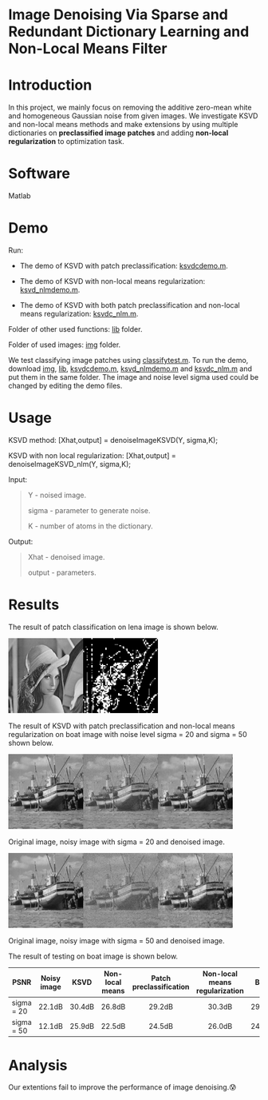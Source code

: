 # Image Denoising Via Sparse and Redundant Dictionary Learning and Non-Local Means Filter

# Introduction

In this project, we mainly focus on removing the additive zero-mean white and homogeneous Gaussian noise from given images. We investigate KSVD and non-local means methods and make extensions by using multiple dictionaries on **preclassified image patches** and adding **non-local regularization** to optimization task.

# Software
Matlab

# Demo
Run:

* The demo of KSVD with patch preclassification: [ksvdcdemo.m](./ksvdcdemo.m). 
  
* The demo of KSVD with non-local means regularization: [ksvd_nlmdemo.m](./ksvd_nlmdemo.m). 

* The demo of KSVD with both patch preclassification and non-local means regularization: [ksvdc_nlm.m](./ksvd_nlmdemo.m).

Folder of other used functions: [lib](./lib) folder.

Folder of used images: [img](./img) folder.

We test classifying image patches using [classifytest.m](./test/classifytest.m). To run the demo, download [img](./img), [lib](./lib), [ksvdcdemo.m](./ksvdcdemo.m), [ksvd_nlmdemo.m](./ksvd_nlmdemo.m) and [ksvdc_nlm.m](./ksvd_nlmdemo.m) and put them in the same folder. The image and noise level sigma used could be changed by editing the demo files.

# Usage

KSVD method:
[Xhat,output] = denoiseImageKSVD(Y, sigma,K);

KSVD with non local regularization:
[Xhat,output] = denoiseImageKSVD_nlm(Y, sigma,K);

Input:
> Y - noised image.
> 
> sigma - parameter to generate noise.
> 
> K - number of atoms in the dictionary.

Output:
> Xhat - denoised image.
> 
> output - parameters.

# Results

The result of patch classification on lena image is shown below.

<img width="150" height="150" src="./img/lena.png"><img width="150" height="150" src="./result/lena_block.jpg">

The result of KSVD with patch preclassification and non-local means regularization on boat image with noise level sigma = 20 and sigma = 50 shown below.

<img width="150" height="150" src="./img/boat.png"><img width="150" height="150" src="./result/boat_noise20.jpg"><img width="150" height="150" src="./result/ksvdc_nlm20.jpg">

Original image, noisy image with sigma = 20 and denoised image.

<img width="150" height="150" src="./img/boat.png"><img width="150" height="150" src="./result/boat_noise50.jpg"><img width="150" height="150" src="./result/ksvdc_nlm50.jpg">

Original image, noisy image with sigma = 50 and denoised image.

The result of testing on boat image is shown below.

| PSNR | Noisy image | KSVD |Non-local means |Patch preclassification| Non-local means regularization| Both
| ------------- | :-------------: | :-------------: | :-------------: | :------------: | :-------------: | :-------------: |
| sigma = 20 |22.1dB  | 30.4dB | 26.8dB | 29.2dB| 30.3dB| 29.3dB|
| sigma = 50 |12.1dB  | 25.9dB | 22.5dB | 24.5dB| 26.0dB| 24.5dB|
# Analysis

Our extentions fail to improve the performance of image denoising.:cold_sweat:
